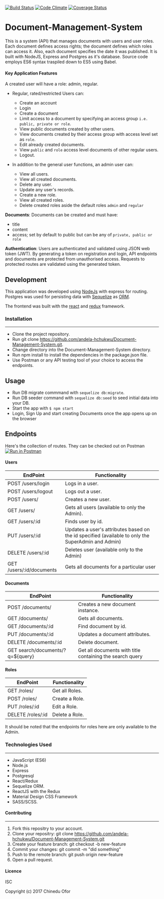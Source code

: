 [![Build Status](https://travis-ci.org/andela-cofor/Document-Management-System.svg?branch=Development)](https://travis-ci.org/andela-cofor/Document-Management-System)
[![Code Climate](https://codeclimate.com/github/andela-cofor/Document-Management-System/badges/gpa.svg)](https://codeclimate.com/github/andela-cofor/Document-Management-System)
[![Coverage Status](https://coveralls.io/repos/github/andela-cofor/Document-Management-System/badge.svg?branch=Development)](https://coveralls.io/github/andela-cofor/Document-Management-System?branch=Development)

# Document-Management-System

This is a system (API) that manages documents with users and user roles. Each document defines access rights; the document defines which roles can access it. Also, each document specifies the date it was published. It is built with NodeJS, Express and Postgres as it's database.
Source code employs ES6 syntax traspiled down to ES5 using Babel.

#### Key Application Features
A created user will have a role: admin, regular.
- Regular, rated/restricted Users can:
    - Create an account
    - Login
    - Create a document
    - Limit access to a document by specifying an access group `i.e. public, private or role`.
    - View public documents created by other users.
    - View documents created by their access group with access level set as `role`.
    - Edit already created documents.
    - View `public` and `role` access level documents of other regular users.
    - Logout.

- In addition to the general user functions, an admin user can:
    - View all users.
    - View all created documents.
    - Delete any user.
    - Update any user's records.
    - Create a new role.
    - View all created roles.
    - Delete created roles aside the default roles `admin` and `regular`

**Documents**:
Documents can be created and must have:
- title
- content
- access; set by default to public but can be any of `private, public or role`


**Authentication**:
Users are authenticated and validated using JSON web token (JWT).
By generating a token on registration and login, API endpoints and documents are protected from unauthorised access.
Requests to protected routes are validated using the generated token.

## Development
This application was developed using [NodeJs](https://nodejs.org) with express for routing. Postgres was used for persisting data with [Sequelize](https://sequelizejs.org) as [ORM](https://en.wikipedia.org/wiki/Object-relational_mapping).

The frontend was built with the [react](https://facebook.github.io/react/) and [redux](reduxjs.org) framework.

### Installation
---

- Clone the project repository.
- Run git clone https://github.com/andela-hchukwu/Document-Management-System.git.
- Change directory into the Document-Management-System directory.
- Run npm install to install the dependencies in the package.json file.
- Use Postman or any API testing tool of your choice to access the endpoints.

## Usage
- Run DB migrate commmand with `sequelize db:migrate`.
- Run DB seeder command with `sequelize db:seed` to seed initial data into your DB.
- Start the app with `$ npm start`
- Login, Sign Up and start creating Documents once the app opens up on the browser

## Endpoints
Here's the collection of routes. They can be checked out on Postman
[![Run in Postman](https://run.pstmn.io/button.svg)](https://app.getpostman.com/run-collection/89b63da4a2a0c98485e7)

#### Users
EndPoint                      |   Functionality
------------------------------|------------------------
POST /users/login         |   Logs in a user.
POST /users/logout        |   Logs out a user.
POST /users/              |   Creates a new user.
GET /users/               |   Gets all users (available to only the Admin).
GET /users/:id           |   Finds user by id.
PUT /users/:id           |   Updates a user's attributes based on the id specified (available to only the SuperAdmin and Admin)
DELETE /users/:id        |   Deletes user (available only to the Admin)
GET /users/:id/documents   | Gets all documents for a particular user

#### Documents
EndPoint                      |   Functionality
------------------------------|------------------------
POST /documents/          |   Creates a new document instance.
GET /documents/           |   Gets all documents.
GET /documents/:id       |   Find document by id.
PUT /documents/:id       |   Updates a document attributes.
DELETE /documents/:id    |   Delete document.
GET search/documents/?q=${query} | Get all documents with title containing the search query

#### Roles
EndPoint                      |   Functionality
------------------------------|------------------------
GET /roles/               |   Get all Roles.
POST /roles/               |   Create a Role.
PUT /roles/:id               |   Edit a Role.
DELETE /roles/:id               |   Delete a Role.

It should be noted that the endpoints for roles here are only available to the Admin.

### Technologies Used
---
- JavaScript (ES6)
- Node.js
- Express
- Postgresql
- React/Redux
- Sequelize ORM.
- ReactJS with the Redux
- Material Design CSS Framework
- SASS/SCSS.

#### Contributing
---

1. Fork this repositry to your account.
2. Clone your repositry: git clone https://github.com/andela-hchukwu/Document-Management-System.git
3. Create your feature branch: git checkout -b new-feature
4. Commit your changes: git commit -m "did something"
5. Push to the remote branch: git push origin new-feature
6. Open a pull request.

#### Licence
ISC

Copyright (c) 2017 Chinedu Ofor
